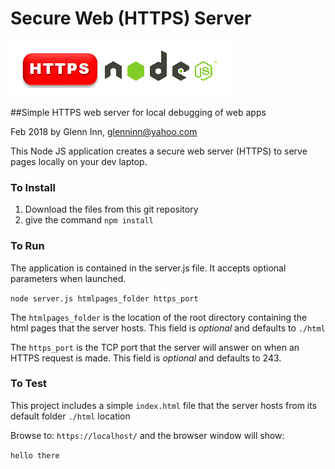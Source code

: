 # Secure Web (HTTPS) Server

![Secure Web Server](./https.png)

##Simple HTTPS web server for local debugging of web apps

Feb 2018 by Glenn Inn,  glenninn@yahoo.com

This Node JS application creates a secure web server (HTTPS) to serve pages locally on your dev laptop.


### To Install
1. Download the files from this git repository
2. give the command `npm install`

### To Run
The application is contained in the server.js file.  It accepts optional parameters when launched.


`node server.js htmlpages_folder https_port`

The `htmlpages_folder` is the location of the root directory containing the html pages that the server hosts.  This field is *optional* and defaults to `./html`

The `https_port` is the TCP port that the server will answer on when an HTTPS request is made.  This field is *optional* and defaults to 243.



### To Test

This project includes a simple `index.html` file that the server hosts from its default folder `./html` location

Browse to: `https://localhost/` and the browser window will show:

`hello there`



